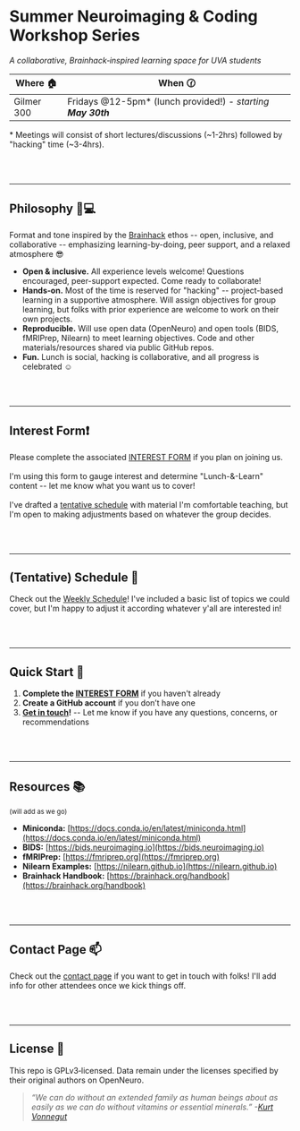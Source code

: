 # Summer Neuroimaging & Coding Workshop Series

*A collaborative, Brainhack‑inspired learning space for UVA students*

<!-- raw HTML below -->
<table>
  <thead>
    <tr>
      <th class="my_nowrap">Where 🏠</th>
      <th>When 🕜</th>
    </tr>
  </thead>
  <tbody>
    <tr>
      <td class="my_nowrap">Gilmer 300</td>
      <td>Fridays @12-5pm* (lunch provided!) - <i>starting <b>May 30th</b></i></td>
    </tr>
  </tbody>
</table>

\* Meetings will consist of short lectures/discussions (\~1-2hrs) followed by "hacking" time (\~3-4hrs).

<br><br>

---
## Philosophy 🧠💻

Format and tone inspired by the [Brainhack](https://brainhack.org/about.html) ethos -- open, inclusive, and collaborative -- emphasizing learning-by-doing, peer support, and a relaxed atmosphere 😎

* **Open & inclusive.** All experience levels welcome! Questions encouraged, peer-support expected. Come ready to collaborate! <br>
* **Hands‑on.** Most of the time is reserved for "hacking" -- project-based learning in a supportive atmosphere. Will assign objectives for group learning, but folks with prior experience are welcome to work on their own projects. <br>
* **Reproducible.** Will use open data (OpenNeuro) and open tools (BIDS, fMRIPrep, Nilearn) to meet learning objectives. Code and other materials/resources shared via public GitHub repos. <br>
* **Fun.** Lunch is social, hacking is collaborative, and all progress is celebrated ☺️

<br><br>

---
## Interest Form❗

Please complete the associated [INTEREST FORM](https://docs.google.com/forms/d/e/1FAIpQLSfvPhS4zap0IQcJPFgHGkHC3FtQ1hPoZa68psjaY3ugceDI2A/viewform?usp=sharing) if you plan on joining us.
<br><br>
I'm using this form to gauge interest and determine "Lunch-&-Learn" content -- let me know what you want us to cover! 
<br><br>
I've drafted a [tentative schedule](./schedule.md) with material I'm comfortable teaching, but I'm open to making adjustments based on whatever the group decides.

<br><br>

---
## (Tentative) Schedule 📅

Check out the [Weekly Schedule](./schedule.md)! I've included a basic list of topics we could cover, but I'm happy to adjust it according whatever y'all are interested in!

<br><br>

---
## Quick Start 🚀

1. **Complete the [INTEREST FORM](https://docs.google.com/forms/d/e/1FAIpQLSfvPhS4zap0IQcJPFgHGkHC3FtQ1hPoZa68psjaY3ugceDI2A/viewform?usp=sharing)** if you haven't already
3. **Create a GitHub account** if you don’t have one
4. **[Get in touch](./contact.md)!** -- Let me know if you have any questions, concerns, or recommendations

<br><br>

---
## Resources 📚
<sub>(will add as we go)<sub>
* **Miniconda:** [https://docs.conda.io/en/latest/miniconda.html](https://docs.conda.io/en/latest/miniconda.html)
* **BIDS:** [https://bids.neuroimaging.io](https://bids.neuroimaging.io)
* **fMRIPrep:** [https://fmriprep.org](https://fmriprep.org)
* **Nilearn Examples:** [https://nilearn.github.io](https://nilearn.github.io)
* **Brainhack Handbook:** [https://brainhack.org/handbook](https://brainhack.org/handbook)

<br><br>

---
## Contact Page 📫

Check out the [contact page](./contact.md) if you want to get in touch with folks! I'll add info for other attendees once we kick things off.

<br><br>

---
## License 📝

This repo is GPLv3‑licensed. Data remain under the licenses specified by their original authors on OpenNeuro.

> *“We can do without an extended family as human beings about as easily as we can do without vitamins or essential minerals.” -[Kurt Vonnegut](https://www.npr.org/transcripts/5165342)*
